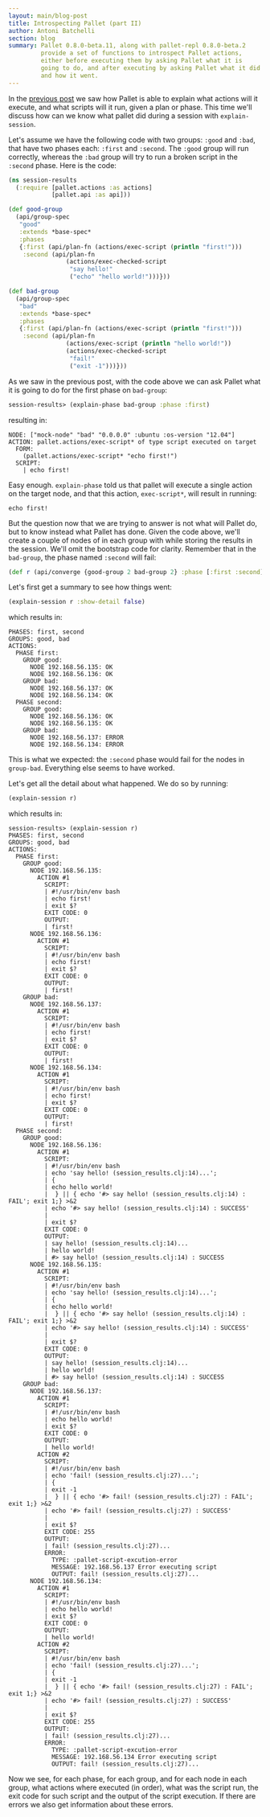 ```yaml
---
layout: main/blog-post
title: Introspecting Pallet (part II)
author: Antoni Batchelli
section: blog
summary: Pallet 0.8.0-beta.11, along with pallet-repl 0.8.0-beta.2
         provide a set of functions to introspect Pallet actions,
         either before executing them by asking Pallet what it is
         going to do, and after executing by asking Pallet what it did
         and how it went.
---
```


In the [previous post](/blog/new-introspection-features/) we saw how Pallet
is able to explain what actions will it execute, and what scripts will
it run, given a plan or phase. This time we'll discuss how can we know
what pallet did during a session with `explain-session`.

Let's assume we have the following code with two groups: `:good` and
`:bad`, that have two phases each: `:first` and `:second`. The `:good`
group will run correctly, whereas the `:bad` group will try to run a
broken script in the `:second` phase. Here is the code:

```clojure
(ns session-results
  (:require [pallet.actions :as actions]
            [pallet.api :as api]))

(def good-group
  (api/group-spec
   "good"
   :extends *base-spec*
   :phases
   {:first (api/plan-fn (actions/exec-script (println "first!")))
    :second (api/plan-fn
                (actions/exec-checked-script
                 "say hello!"
                 ("echo" "hello world!")))}))

(def bad-group
  (api/group-spec
   "bad"
   :extends *base-spec*
   :phases
   {:first (api/plan-fn (actions/exec-script (println "first!")))
    :second (api/plan-fn
                (actions/exec-script (println "hello world!"))
                (actions/exec-checked-script
                 "fail!"
                 ("exit -1")))}))
```

As we saw in the previous post, with the code above we can ask Pallet
what it is going to do for the first phase on `bad-group`:

```clojure
session-results> (explain-phase bad-group :phase :first)
```

resulting in:

```
NODE: ["mock-node" "bad" "0.0.0.0" :ubuntu :os-version "12.04"]
ACTION: pallet.actions/exec-script* of type script executed on target
  FORM:
    (pallet.actions/exec-script* "echo first!")
  SCRIPT:
    | echo first!
```

Easy enough. `explain-phase` told us that pallet will execute a single
action on the target node, and that this action, `exec-script*`,
will result in running:

```
echo first!
```

But the question now that we are trying to answer is not what will
Pallet do, but to know instead what Pallet has done. Given the code
above, we'll create a couple of nodes of in each group with while
storing the results in the session. We'll omit the bootstrap code for
clarity. Remember that in the `bad-group`, the phase named `:second`
will fail:

```clojure
(def r (api/converge {good-group 2 bad-group 2} :phase [:first :second]))
```

Let's first get a summary to see how things went:

```clojure
(explain-session r :show-detail false)
```

which results in:

```
PHASES: first, second
GROUPS: good, bad
ACTIONS:
  PHASE first:
    GROUP good:
      NODE 192.168.56.135: OK
      NODE 192.168.56.136: OK
    GROUP bad:
      NODE 192.168.56.137: OK
      NODE 192.168.56.134: OK
  PHASE second:
    GROUP good:
      NODE 192.168.56.136: OK
      NODE 192.168.56.135: OK
    GROUP bad:
      NODE 192.168.56.137: ERROR
      NODE 192.168.56.134: ERROR
```

This is what we expected: the `:second` phase would fail for the nodes
in `group-bad`. Everything else seems to have worked. 

Let's get all the detail about what happened. We do so by running:

```clojure
(explain-session r)
```

which results in:

```
session-results> (explain-session r)
PHASES: first, second
GROUPS: good, bad
ACTIONS:
  PHASE first:
    GROUP good:
      NODE 192.168.56.135:
        ACTION #1
          SCRIPT:
          | #!/usr/bin/env bash
          | echo first!
          | exit $?
          EXIT CODE: 0
          OUTPUT:
          | first!
      NODE 192.168.56.136:
        ACTION #1
          SCRIPT:
          | #!/usr/bin/env bash
          | echo first!
          | exit $?
          EXIT CODE: 0
          OUTPUT:
          | first!
    GROUP bad:
      NODE 192.168.56.137:
        ACTION #1
          SCRIPT:
          | #!/usr/bin/env bash
          | echo first!
          | exit $?
          EXIT CODE: 0
          OUTPUT:
          | first!
      NODE 192.168.56.134:
        ACTION #1
          SCRIPT:
          | #!/usr/bin/env bash
          | echo first!
          | exit $?
          EXIT CODE: 0
          OUTPUT:
          | first!
  PHASE second:
    GROUP good:
      NODE 192.168.56.136:
        ACTION #1
          SCRIPT:
          | #!/usr/bin/env bash
          | echo 'say hello! (session_results.clj:14)...';
          | {
          | echo hello world!
          |  } || { echo '#> say hello! (session_results.clj:14) : FAIL'; exit 1;} >&2 
          | echo '#> say hello! (session_results.clj:14) : SUCCESS'
          | 
          | exit $?
          EXIT CODE: 0
          OUTPUT:
          | say hello! (session_results.clj:14)...
          | hello world!
          | #> say hello! (session_results.clj:14) : SUCCESS
      NODE 192.168.56.135:
        ACTION #1
          SCRIPT:
          | #!/usr/bin/env bash
          | echo 'say hello! (session_results.clj:14)...';
          | {
          | echo hello world!
          |  } || { echo '#> say hello! (session_results.clj:14) : FAIL'; exit 1;} >&2 
          | echo '#> say hello! (session_results.clj:14) : SUCCESS'
          | 
          | exit $?
          EXIT CODE: 0
          OUTPUT:
          | say hello! (session_results.clj:14)...
          | hello world!
          | #> say hello! (session_results.clj:14) : SUCCESS
    GROUP bad:
      NODE 192.168.56.137:
        ACTION #1
          SCRIPT:
          | #!/usr/bin/env bash
          | echo hello world!
          | exit $?
          EXIT CODE: 0
          OUTPUT:
          | hello world!
        ACTION #2
          SCRIPT:
          | #!/usr/bin/env bash
          | echo 'fail! (session_results.clj:27)...';
          | {
          | exit -1
          |  } || { echo '#> fail! (session_results.clj:27) : FAIL'; exit 1;} >&2 
          | echo '#> fail! (session_results.clj:27) : SUCCESS'
          | 
          | exit $?
          EXIT CODE: 255
          OUTPUT:
          | fail! (session_results.clj:27)...
          ERROR:
            TYPE: :pallet-script-excution-error
            MESSAGE: 192.168.56.137 Error executing script
            OUTPUT: fail! (session_results.clj:27)...
      NODE 192.168.56.134:
        ACTION #1
          SCRIPT:
          | #!/usr/bin/env bash
          | echo hello world!
          | exit $?
          EXIT CODE: 0
          OUTPUT:
          | hello world!
        ACTION #2
          SCRIPT:
          | #!/usr/bin/env bash
          | echo 'fail! (session_results.clj:27)...';
          | {
          | exit -1
          |  } || { echo '#> fail! (session_results.clj:27) : FAIL'; exit 1;} >&2 
          | echo '#> fail! (session_results.clj:27) : SUCCESS'
          | 
          | exit $?
          EXIT CODE: 255
          OUTPUT:
          | fail! (session_results.clj:27)...
          ERROR:
            TYPE: :pallet-script-excution-error
            MESSAGE: 192.168.56.134 Error executing script
            OUTPUT: fail! (session_results.clj:27)...
```

Now we see, for each phase, for each group, and for each node in each
group, what actions where executed (in order), what was the script
run, the exit code for such script and the output of the script
execution. If there are errors we also get information about these errors.

